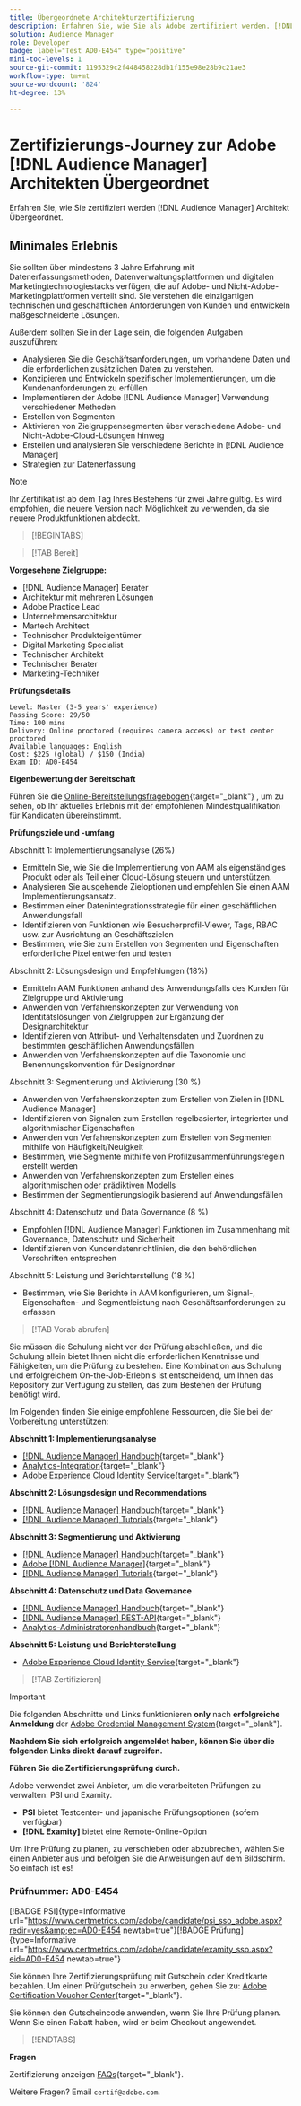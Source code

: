 ```yaml
---
title: Übergeordnete Architekturzertifizierung
description: Erfahren Sie, wie Sie als Adobe zertifiziert werden. [!DNL Audience Manager] Architekt Übergeordnet.
solution: Audience Manager
role: Developer
badge: label="Test AD0-E454" type="positive"
mini-toc-levels: 1
source-git-commit: 1195329c2f448458228db1f155e98e28b9c21ae3
workflow-type: tm+mt
source-wordcount: '824'
ht-degree: 13%

---
```


# Zertifizierungs-Journey zur Adobe [!DNL Audience Manager] Architekten Übergeordnet

Erfahren Sie, wie Sie zertifiziert werden [!DNL Audience Manager] Architekt Übergeordnet.

## Minimales Erlebnis

Sie sollten über mindestens 3 Jahre Erfahrung mit Datenerfassungsmethoden, Datenverwaltungsplattformen und digitalen Marketingtechnologiestacks verfügen, die auf Adobe- und Nicht-Adobe-Marketingplattformen verteilt sind. Sie verstehen die einzigartigen technischen und geschäftlichen Anforderungen von Kunden und entwickeln maßgeschneiderte Lösungen.

Außerdem sollten Sie in der Lage sein, die folgenden Aufgaben auszuführen:

* Analysieren Sie die Geschäftsanforderungen, um vorhandene Daten und die erforderlichen zusätzlichen Daten zu verstehen.
* Konzipieren und Entwickeln spezifischer Implementierungen, um die Kundenanforderungen zu erfüllen
* Implementieren der Adobe [!DNL Audience Manager] Verwendung verschiedener Methoden
* Erstellen von Segmenten
* Aktivieren von Zielgruppensegmenten über verschiedene Adobe- und Nicht-Adobe-Cloud-Lösungen hinweg
* Erstellen und analysieren Sie verschiedene Berichte in [!DNL Audience Manager]
* Strategien zur Datenerfassung

>[!NOTE]
>
>Ihr Zertifikat ist ab dem Tag Ihres Bestehens für zwei Jahre gültig. Es wird empfohlen, die neuere Version nach Möglichkeit zu verwenden, da sie neuere Produktfunktionen abdeckt.

>[!BEGINTABS]

>[!TAB Bereit]

**Vorgesehene Zielgruppe:**

* [!DNL Audience Manager] Berater
* Architektur mit mehreren Lösungen
* Adobe Practice Lead
* Unternehmensarchitektur
* Martech Architect
* Technischer Produkteigentümer
* Digital Marketing Specialist
* Technischer Architekt
* Technischer Berater
* Marketing-Techniker

**Prüfungsdetails**

```
Level: Master (3-5 years' experience)
Passing Score: 29/50
Time: 100 mins
Delivery: Online proctored (requires camera access) or test center proctored
Available languages: English
Cost: $225 (global) / $150 (India)
Exam ID: AD0-E454
```

**Eigenbewertung der Bereitschaft**

Führen Sie die [Online-Bereitstellungsfragebogen](https://scorpion.caveon.com/launchpad/ad-q-e407-readiness-questionnaire-for-adobe-target-architect-master-exam-copy-b5z40t/ad-q-e454-readiness-questionnaire-for-adobe-audience-manager-architect-master){target="_blank"} , um zu sehen, ob Ihr aktuelles Erlebnis mit der empfohlenen Mindestqualifikation für Kandidaten übereinstimmt.

**Prüfungsziele und -umfang**

Abschnitt 1: Implementierungsanalyse (26%)

* Ermitteln Sie, wie Sie die Implementierung von AAM als eigenständiges Produkt oder als Teil einer Cloud-Lösung steuern und unterstützen.
* Analysieren Sie ausgehende Zieloptionen und empfehlen Sie einen AAM Implementierungsansatz.
* Bestimmen einer Datenintegrationsstrategie für einen geschäftlichen Anwendungsfall
* Identifizieren von Funktionen wie Besucherprofil-Viewer, Tags, RBAC usw. zur Ausrichtung an Geschäftszielen
* Bestimmen, wie Sie zum Erstellen von Segmenten und Eigenschaften erforderliche Pixel entwerfen und testen

Abschnitt 2: Lösungsdesign und Empfehlungen (18%)

* Ermitteln AAM Funktionen anhand des Anwendungsfalls des Kunden für Zielgruppe und Aktivierung
* Anwenden von Verfahrenskonzepten zur Verwendung von Identitätslösungen von Zielgruppen zur Ergänzung der Designarchitektur
* Identifizieren von Attribut- und Verhaltensdaten und Zuordnen zu bestimmten geschäftlichen Anwendungsfällen
* Anwenden von Verfahrenskonzepten auf die Taxonomie und Benennungskonvention für Designordner

Abschnitt 3: Segmentierung und Aktivierung (30 %)

* Anwenden von Verfahrenskonzepten zum Erstellen von Zielen in [!DNL Audience Manager]
* Identifizieren von Signalen zum Erstellen regelbasierter, integrierter und algorithmischer Eigenschaften
* Anwenden von Verfahrenskonzepten zum Erstellen von Segmenten mithilfe von Häufigkeit/Neuigkeit
* Bestimmen, wie Segmente mithilfe von Profilzusammenführungsregeln erstellt werden
* Anwenden von Verfahrenskonzepten zum Erstellen eines algorithmischen oder prädiktiven Modells
* Bestimmen der Segmentierungslogik basierend auf Anwendungsfällen

Abschnitt 4: Datenschutz und Data Governance (8 %)

* Empfohlen [!DNL Audience Manager] Funktionen im Zusammenhang mit Governance, Datenschutz und Sicherheit
* Identifizieren von Kundendatenrichtlinien, die den behördlichen Vorschriften entsprechen

Abschnitt 5: Leistung und Berichterstellung (18 %)

* Bestimmen, wie Sie Berichte in AAM konfigurieren, um Signal-, Eigenschaften- und Segmentleistung nach Geschäftsanforderungen zu erfassen

>[!TAB Vorab abrufen]

Sie müssen die Schulung nicht vor der Prüfung abschließen, und die Schulung allein bietet Ihnen nicht die erforderlichen Kenntnisse und Fähigkeiten, um die Prüfung zu bestehen. Eine Kombination aus Schulung und erfolgreichem On-the-Job-Erlebnis ist entscheidend, um Ihnen das Repository zur Verfügung zu stellen, das zum Bestehen der Prüfung benötigt wird.

Im Folgenden finden Sie einige empfohlene Ressourcen, die Sie bei der Vorbereitung unterstützen:

**Abschnitt 1: Implementierungsanalyse**

* [[!DNL Audience Manager] Handbuch](https://experienceleague.adobe.com/docs/audience-manager/user-guide/aam-home.html?lang=de){target="_blank"}
* [Analytics-Integration](https://experienceleague.adobe.com/docs/analytics/integration/home.html?lang=de){target="_blank"}
* [Adobe Experience Cloud Identity Service](https://experienceleague.adobe.com/docs/id-service/using/home.html?lang=de){target="_blank"}

**Abschnitt 2: Lösungsdesign und Recommendations**

* [[!DNL Audience Manager] Handbuch](https://experienceleague.adobe.com/docs/audience-manager/user-guide/aam-home.html?lang=de){target="_blank"}
* [[!DNL Audience Manager] Tutorials](https://experienceleague.adobe.com/docs/audience-manager-learn/tutorials/overview.html?lang=de){target="_blank"}

**Abschnitt 3: Segmentierung und Aktivierung**

* [[!DNL Audience Manager] Handbuch](https://experienceleague.adobe.com/docs/audience-manager/user-guide/aam-home.html?lang=de){target="_blank"}
* [Adobe [!DNL Audience Manager]](https://experienceleaguecommunities.adobe.com/t5/adobe-audience-manager/ct-p/adobe-audience-manager-community?profile.language=de){target="_blank"}
* [[!DNL Audience Manager] Tutorials](https://experienceleague.adobe.com/docs/audience-manager-learn/tutorials/overview.html?lang=de){target="_blank"}

**Abschnitt 4: Datenschutz und Data Governance**

* [[!DNL Audience Manager] Handbuch](https://experienceleague.adobe.com/docs/audience-manager/user-guide/aam-home.html?lang=de){target="_blank"}
* [[!DNL Audience Manager] REST-API](https://bank.demdex.com/portal/swagger/index.html#/Segments%20API){target="_blank"}
* [Analytics-Administratorenhandbuch](https://experienceleague.adobe.com/docs/analytics/admin/home.html?lang=de){target="_blank"}

**Abschnitt 5: Leistung und Berichterstellung**

* [Adobe Experience Cloud Identity Service](https://experienceleague.adobe.com/docs/id-service/using/home.html?lang=de){target="_blank"}

>[!TAB Zertifizieren]

>[!IMPORTANT]
>
>Die folgenden Abschnitte und Links funktionieren **only** nach **erfolgreiche Anmeldung** der [Adobe Credential Management System](http://www.certmetrics.com/adobe){target="_blank"}.


**Nachdem Sie sich erfolgreich angemeldet haben, können Sie über die folgenden Links direkt darauf zugreifen.**

**Führen Sie die Zertifizierungsprüfung durch.**

Adobe verwendet zwei Anbieter, um die verarbeiteten Prüfungen zu verwalten: PSI und Examity.

* **PSI** bietet Testcenter- und japanische Prüfungsoptionen (sofern verfügbar)
* **[!DNL Examity]** bietet eine Remote-Online-Option

Um Ihre Prüfung zu planen, zu verschieben oder abzubrechen, wählen Sie einen Anbieter aus und befolgen Sie die Anweisungen auf dem Bildschirm. So einfach ist es!

### Prüfnummer: AD0-E454

[!BADGE PSI]{type=Informative url="https://www.certmetrics.com/adobe/candidate/psi_sso_adobe.aspx?redir=yes&amp;ec=AD0-E454 newtab=true"}[!BADGE Prüfung]{type=Informative url="https://www.certmetrics.com/adobe/candidate/examity_sso.aspx?eid=AD0-E454 newtab=true"}

Sie können Ihre Zertifizierungsprüfung mit Gutschein oder Kreditkarte bezahlen. Um einen Prüfgutschein zu erwerben, gehen Sie zu: [Adobe Certification Voucher Center](https://market.xvoucher.com/adobe/global){target="_blank"}.

Sie können den Gutscheincode anwenden, wenn Sie Ihre Prüfung planen. Wenn Sie einen Rabatt haben, wird er beim Checkout angewendet.

>[!ENDTABS]

**Fragen**

Zertifizierung anzeigen [FAQs](https://experienceleague.adobe.com/docs/certification/certification/faq.html?lang=en){target="_blank"}.

Weitere Fragen? Email `certif@adobe.com`.
